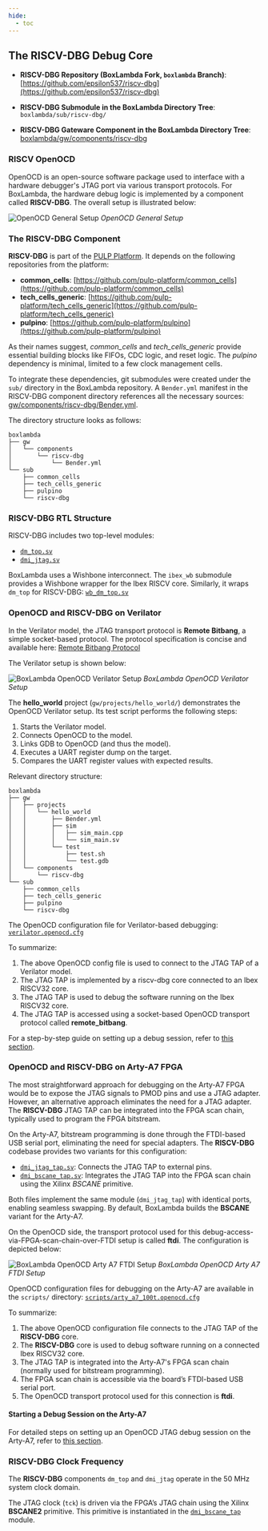 ```yaml
---
hide:
  - toc
---
```


## The RISCV-DBG Debug Core

- **RISCV-DBG Repository (BoxLambda Fork, `boxlambda` Branch)**:
  [https://github.com/epsilon537/riscv-dbg](https://github.com/epsilon537/riscv-dbg)

- **RISCV-DBG Submodule in the BoxLambda Directory Tree**:
  `boxlambda/sub/riscv-dbg/`

- **RISCV-DBG Gateware Component in the BoxLambda Directory Tree**:
  [boxlambda/gw/components/riscv-dbg](https://github.com/epsilon537/boxlambda/tree/master/gw/components/riscv-dbg)

### RISCV OpenOCD

OpenOCD is an open-source software package used to interface with a hardware debugger's JTAG port via various transport protocols. For BoxLambda, the hardware debug logic is implemented by a component called **RISCV-DBG**. The overall setup is illustrated below:

![OpenOCD General Setup](assets/OpenOCD_Setup_General.drawio.png)
*OpenOCD General Setup*

### The RISCV-DBG Component

**RISCV-DBG** is part of the [PULP Platform](https://github.com/pulp-platform). It depends on the following repositories from the platform:

- **common_cells**: [https://github.com/pulp-platform/common_cells](https://github.com/pulp-platform/common_cells)
- **tech_cells_generic**: [https://github.com/pulp-platform/tech_cells_generic](https://github.com/pulp-platform/tech_cells_generic)
- **pulpino**: [https://github.com/pulp-platform/pulpino](https://github.com/pulp-platform/pulpino)

As their names suggest, *common_cells* and *tech_cells_generic* provide essential building blocks like FIFOs, CDC logic, and reset logic. The *pulpino* dependency is minimal, limited to a few clock management cells.

To integrate these dependencies, git submodules were created under the `sub/` directory in the BoxLambda repository. A `Bender.yml` manifest in the RISCV-DBG component directory references all the necessary sources:
[gw/components/riscv-dbg/Bender.yml](https://github.com/epsilon537/boxlambda/blob/master/gw/components/riscv-dbg/Bender.yml).

The directory structure looks as follows:

```plaintext
boxlambda
├── gw
│   └── components
│       └── riscv-dbg
│           └── Bender.yml
└── sub
    ├── common_cells
    ├── tech_cells_generic
    ├── pulpino
    └── riscv-dbg
```

### RISCV-DBG RTL Structure

RISCV-DBG includes two top-level modules:

- [`dm_top.sv`](https://github.com/epsilon537/riscv-dbg/blob/b241f967f0dd105f7c5e020a395bbe0ec54e40e4/src/dm_top.sv)
- [`dmi_jtag.sv`](https://github.com/epsilon537/riscv-dbg/blob/b241f967f0dd105f7c5e020a395bbe0ec54e40e4/src/dmi_jtag.sv)

BoxLambda uses a Wishbone interconnect. The `ibex_wb` submodule provides a Wishbone wrapper for the Ibex RISCV core. Similarly, it wraps `dm_top` for RISCV-DBG:
[`wb_dm_top.sv`](https://github.com/epsilon537/ibex_wb/blob/87a97e38f3cf15bee80eb69bfa82166c00842b1e/rtl/wb_dm_top.sv)

### OpenOCD and RISCV-DBG on Verilator

In the Verilator model, the JTAG transport protocol is **Remote Bitbang**, a simple socket-based protocol. The protocol specification is concise and available here:
[Remote Bitbang Protocol](https://github.com/openocd-org/openocd/blob/master/doc/manual/jtag/drivers/remote_bitbang.txt)

The Verilator setup is shown below:

![BoxLambda OpenOCD Verilator Setup](assets/OpenOCD_Setup_Verilator.drawio.png)
*BoxLambda OpenOCD Verilator Setup*

The **hello_world** project (`gw/projects/hello_world/`) demonstrates the OpenOCD Verilator setup. Its test script performs the following steps:

1. Starts the Verilator model.
2. Connects OpenOCD to the model.
3. Links GDB to OpenOCD (and thus the model).
4. Executes a UART register dump on the target.
5. Compares the UART register values with expected results.

Relevant directory structure:

```plaintext
boxlambda
├── gw
│   ├── projects
│   │   └── hello_world
│   │       ├── Bender.yml
│   │       ├── sim
│   │       │   ├── sim_main.cpp
│   │       │   └── sim_main.sv
│   │       └── test
│   │           ├── test.sh
│   │           └── test.gdb
│   └── components
│       └── riscv-dbg
└── sub
    ├── common_cells
    ├── tech_cells_generic
    ├── pulpino
    └── riscv-dbg
```

The OpenOCD configuration file for Verilator-based debugging:
[`verilator.openocd.cfg`](https://github.com/epsilon537/boxlambda/blob/master/scripts/verilator.openocd.cfg)

To summarize:

1. The above OpenOCD config file is used to connect to the JTAG TAP of a Verilator model.
2. The JTAG TAP is implemented by a riscv-dbg core connected to an Ibex RISCV32 core.
3. The JTAG TAP is used to debug the software running on the Ibex RISCV32 core.
4. The JTAG TAP is accessed using a socket-based OpenOCD transport protocol called **remote_bitbang**.

For a step-by-step guide on setting up a debug session, refer to [this section](test-build-hello-world.md#connecting-gdb-to-the-hello-world-build-on-verilator).

### OpenOCD and RISCV-DBG on Arty-A7 FPGA

The most straightforward approach for debugging on the Arty-A7 FPGA would be to expose the JTAG signals to PMOD pins and use a JTAG adapter. However, an alternative approach eliminates the need for a JTAG adapter. The **RISCV-DBG** JTAG TAP can be integrated into the FPGA scan chain, typically used to program the FPGA bitstream.

On the Arty-A7, bitstream programming is done through the FTDI-based USB serial port, eliminating the need for special adapters. The **RISCV-DBG** codebase provides two variants for this configuration:

- [`dmi_jtag_tap.sv`](https://github.com/epsilon537/riscv-dbg/blob/boxlambda/src/dmi_jtag_tap.sv): Connects the JTAG TAP to external pins.
- [`dmi_bscane_tap.sv`](https://github.com/epsilon537/riscv-dbg/blob/boxlambda/src/dmi_bscane_tap.sv): Integrates the JTAG TAP into the FPGA scan chain using the Xilinx *BSCANE* primitive.

Both files implement the same module (`dmi_jtag_tap`) with identical ports, enabling seamless swapping. By default, BoxLambda builds the **BSCANE** variant for the Arty-A7.

On the OpenOCD side, the transport protocol used for this debug-access-via-FPGA-scan-chain-over-FTDI setup is called **ftdi**. The configuration is depicted below:

![BoxLambda OpenOCD Arty A7 FTDI Setup](assets/OpenOCD_Setup_Arty_A7.drawio.png)
*BoxLambda OpenOCD Arty A7 FTDI Setup*

OpenOCD configuration files for debugging on the Arty-A7 are available in the `scripts/` directory: [`scripts/arty_a7_100t.openocd.cfg`](https://github.com/epsilon537/boxlambda/blob/master/scripts/arty_a7_100t.openocd.cfg)

To summarize:

1. The above OpenOCD configuration file connects to the JTAG TAP of the **RISCV-DBG** core.
2. The **RISCV-DBG** core is used to debug software running on a connected Ibex RISCV32 core.
3. The JTAG TAP is integrated into the Arty-A7's FPGA scan chain (normally used for bitstream programming).
4. The FPGA scan chain is accessible via the board’s FTDI-based USB serial port.
5. The OpenOCD transport protocol used for this connection is **ftdi**.

#### Starting a Debug Session on the Arty-A7

For detailed steps on setting up an OpenOCD JTAG debug session on the Arty-A7, refer to [this section](test-build-hello-world.md#connecting-gdb-to-the-hello-world-build-on-arty-a7).

### RISCV-DBG Clock Frequency

The **RISCV-DBG** components `dm_top` and `dmi_jtag` operate in the 50 MHz system clock domain.

The JTAG clock (`tck`) is driven via the FPGA’s JTAG chain using the Xilinx **BSCANE2** primitive. This primitive is instantiated in the [`dmi_bscane_tap`](https://github.com/epsilon537/riscv-dbg/blob/boxlambda/src/dmi_bscane_tap.sv) module.

